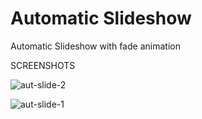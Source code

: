 # Automatic Slideshow
Automatic Slideshow with fade animation

SCREENSHOTS

![aut-slide-2](https://user-images.githubusercontent.com/104005034/226185286-de4a70dc-9dbd-498e-a69c-2c0cd4d55317.png)

![aut-slide-1](https://user-images.githubusercontent.com/104005034/226185284-5290b576-1d8b-4a86-8b36-5fb342af86c6.png)

